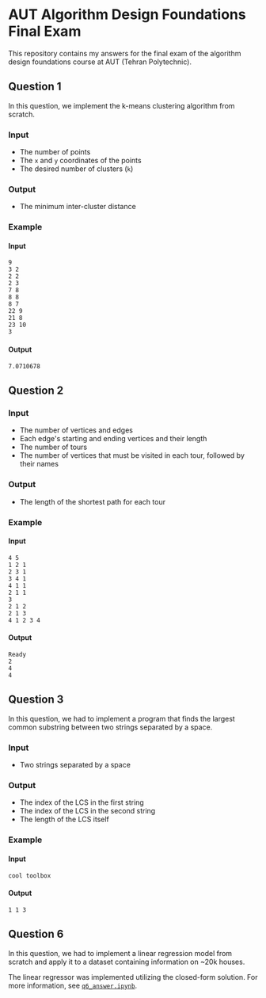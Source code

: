 # AUT Algorithm Design Foundations Final Exam

This repository contains my answers for the final exam of the algorithm design
foundations course at AUT (Tehran Polytechnic).

## Question 1

In this question, we implement the k-means clustering algorithm from scratch.

### Input

- The number of points
- The `x` and `y` coordinates of the points
- The desired number of clusters (`k`)

### Output

- The minimum inter-cluster distance

### Example

#### Input

```
9
3 2
2 2
2 3
7 8
8 8
8 7
22 9
21 8
23 10
3
```

#### Output

```
7.0710678
```

## Question 2

### Input

- The number of vertices and edges
- Each edge's starting and ending vertices and their length
- The number of tours
- The number of vertices that must be visited in each tour, followed by their
  names

### Output

- The length of the shortest path for each tour

### Example

#### Input

```
4 5
1 2 1
2 3 1
3 4 1
4 1 1
2 1 1
3
2 1 2
2 1 3
4 1 2 3 4
```

#### Output

```
Ready
2
4
4
```

## Question 3

In this question, we had to implement a program that finds the largest common
substring between two strings separated by a space.

### Input

- Two strings separated by a space

### Output

- The index of the LCS in the first string
- The index of the LCS in the second string
- The length of the LCS itself

### Example

#### Input

```
cool toolbox
```

#### Output

```
1 1 3
```

## Question 6

In this question, we had to implement a linear regression model from scratch and
apply it to a dataset containing information on ~20k houses.

The linear regressor was implemented utilizing the closed-form solution. For
more information, see [`q6_answer.ipynb`](./q6_answer.ipynb).
